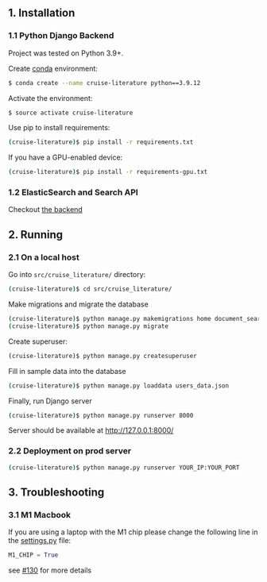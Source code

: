 ## 1. Installation

### 1.1 Python Django Backend

Project was tested on Python 3.9+. 

Create [conda](https://docs.conda.io/en/latest/miniconda.html) environment:

```bash
$ conda create --name cruise-literature python==3.9.12
```

Activate the environment:

```bash
$ source activate cruise-literature
```

Use pip to install requirements:

```bash
(cruise-literature)$ pip install -r requirements.txt
```

If you have a GPU-enabled device:

```bash
(cruise-literature)$ pip install -r requirements-gpu.txt
```


### 1.2 ElasticSearch and Search API

Checkout [the backend](src/backend/README.md)


## 2. Running

### 2.1 On a local host

Go into `src/cruise_literature/` directory: 

```bash
(cruise-literature)$ cd src/cruise_literature/
```

Make migrations and migrate the database

```bash
(cruise-literature)$ python manage.py makemigrations home document_search concept_search users
(cruise-literature)$ python manage.py migrate
```

Create superuser:

```bash
(cruise-literature)$ python manage.py createsuperuser
```

Fill in sample data into the database

```bash
(cruise-literature)$ python manage.py loaddata users_data.json
```


Finally, run Django server

```bash
(cruise-literature)$ python manage.py runserver 8000
```

Server should be available at http://127.0.0.1:8000/


### 2.2 Deployment on prod server

```bash
(cruise-literature)$ python manage.py runserver YOUR_IP:YOUR_PORT
```

## 3. Troubleshooting

### 3.1 M1 Macbook

If you are using a laptop with the M1 chip please change the following line in the [settings.py](src/cruise_literature/cruise_literature/settings.py) file:

```python
M1_CHIP = True
```
see [#130](https://github.com/ProjectDossier/cruise-literature/issues/130) for more details
